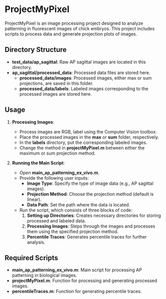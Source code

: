 # ProjectMyPixel

ProjectMyPixel is an image processing project designed to analyze patterning in fluorescent images of chick embryos. This project includes scripts to process data and generate projection plots of images.

## Directory Structure

- **test_data/ap_sagittal**: Raw AP sagittal images are located in this directory.
- **ap_sagittal/processed_data**: Processed data files are stored here.
  - **processed_data/images**: Processed images, either max or sum projections, are saved in this folder.
  - **processed_data/labels**: Labeled images corresponding to the processed images are stored here.

## Usage

1. **Processing Images**:
   - Process images are RGB, label using the Computer Vision toolbox.
   - Place the processed images in the **max** or **sum** folder, respectively.
   - In the **labels** directory, put the corresponding labeled images.
   - Change the method in **projectMyPixel.m** between either the maximum or sum projection method.

2. **Running the Main Script**:
   - Open **main_ap_patterning_ex_vivo.m**.
   - Provide the following user inputs:
     - **Image Type**: Specify the type of image data (e.g., AP sagittal images).
     - **Projection Method**: Choose the projection method (default is linear).
     - **Data Path**: Set the path where the data is located.
   - Run the script, which consists of three blocks of code:
     1. **Setting up Directories**: Creates necessary directories for storing processed and labeled data.
     2. **Processing Images**: Steps through the images and processes them using the specified projection method.
     3. **Percentile Traces**: Generates percentile traces for further analysis.

## Required Scripts

- **main_ap_patterning_ex_vivo.m**: Main script for processing AP patterning in biological images.
- **projectMyPixel.m**: Function for processing and generating processed images.
- **percentileTraces.m**: Function for generating percentile traces.


